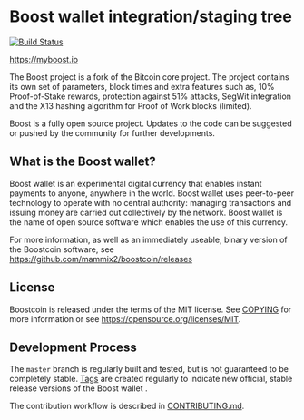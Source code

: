 Boost wallet integration/staging tree
=====================================

[![Build Status](https://travis-ci.com/mammix2/boostcoin.svg?branch=master)](https://travis-ci.com/mammix2/boostcoin)

https://myboost.io


The Boost project is a fork of the Bitcoin core project. The project contains its own set of parameters,
block times and extra features such as, 10% Proof-of-Stake rewards, protection against 51% attacks,
SegWit integration and the X13 hashing algorithm for Proof of Work blocks (limited).

Boost is a fully open source project. Updates to the code can be suggested or pushed by the community
for further developments.

What is the Boost wallet?
----------------

Boost wallet is an experimental digital currency that enables instant payments to
anyone, anywhere in the world. Boost wallet uses peer-to-peer technology to operate
with no central authority: managing transactions and issuing money are carried
out collectively by the network. Boost wallet is the name of open source
software which enables the use of this currency.

For more information, as well as an immediately useable, binary version of
the Boostcoin software, see https://github.com/mammix2/boostcoin/releases

License
-------

Boostcoin  is released under the terms of the MIT license. See [COPYING](COPYING) for more
information or see https://opensource.org/licenses/MIT.

Development Process
-------------------

The `master` branch is regularly built and tested, but is not guaranteed to be
completely stable. [Tags](https://github.com/mammix2/boostcoin/tags) are created
regularly to indicate new official, stable release versions of the Boost wallet .

The contribution workflow is described in [CONTRIBUTING.md](CONTRIBUTING.md).
